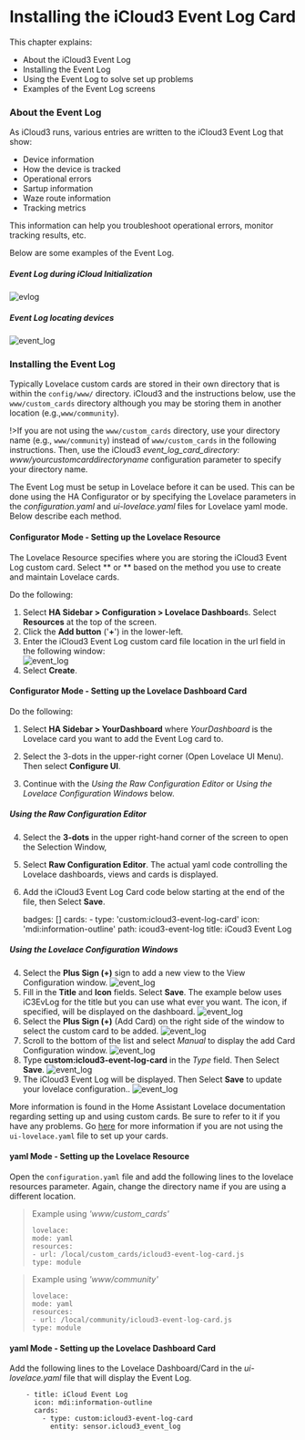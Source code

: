 # Installing the iCloud3 Event Log Card

This chapter explains:

- About the iCloud3 Event Log 
- Installing the Event Log
- Using the Event Log to solve set up problems
- Examples of the Event Log screens

### About the Event Log

As iCloud3 runs, various entries are written to the iCloud3 Event Log that show:

- Device information
- How the device is tracked
- Operational errors
- Sartup information
- Waze route information
- Tracking metrics

This information can help you troubleshoot operational errors, monitor tracking results, etc.

Below are some examples of the Event Log. 

##### Event Log during iCloud Initialization

![evlog](../images/evlog_initializing.jpg)

##### Event Log locating devices


![event_log](../images/evlog.jpg) 

### Installing the Event Log

Typically Lovelace custom cards are stored in their own directory that is within the `config/www/` directory. iCloud3 and the instructions below, use the `www/custom_cards` directory although you may be storing them in another location (e.g.,`www/community`). 

!>If you are not using the `www/custom_cards` directory, use your directory name (e.g., `www/community`) instead of `www/custom_cards` in the following instructions. Then, use the iCloud3 *event_log_card_directory: www/yourcustomcarddirectoryname* configuration parameter to specify your directory name.

The Event Log must be setup in Lovelace before it can be used. This can be done using the HA Configurator or by specifying the Lovelace parameters in the *configuration.yaml* and *ui-lovelace.yaml* files for Lovelace yaml mode. Below describe each method.

#### Configurator Mode - Setting up the Lovelace Resource

The Lovelace Resource specifies where you are storing the iCloud3 Event Log custom card. Select ** or ** based on the method you use to create and maintain Lovelace cards.

Do the following:

1. Select **HA Sidebar > Configuration > Lovelace Dashboard**s. Select **Resources** at the top of the screen.
2. Click the **Add button** ('**+**') in the lower-left.
3. Enter the iCloud3 Event Log custom card file location in the url field in the following window:   
	![event_log](../images/evlog_add_resource.jpg)
4. Select **Create**.

#### Configurator Mode - Setting up the Lovelace Dashboard Card

Do the following:

1. Select  **HA Sidebar > YourDashboard** where *YourDashboard* is the Lovelace card you want to add the Event Log card to.

2. Select the 3-dots in the upper-right corner (Open Lovelace UI Menu). Then select **Configure UI**.

3. Continue with the *Using the Raw Configuration Editor* or *Using the Lovelace Configuration Windows* below.

##### Using the Raw Configuration Editor

4. Select the **3-dots** in the upper right-hand corner of the screen to open the Selection Window, 
5. Select **Raw Configuration Editor**. The actual yaml code controlling the Lovelace dashboards, views and cards is displayed. 
6. Add the iCloud3 Event Log Card code below starting at the end of the file, then Select **Save**.


	badges: []
	  cards:
	    - type: 'custom:icloud3-event-log-card'
	      icon: 'mdi:information-outline'
	      path: icoud3-event-log
	      title: iCoud3 Event Log

##### Using the Lovelace Configuration Windows

4. Select the **Plus Sign (+)** sign to add a new view to the View Configuration window.
   ![event_log](../images/lovelace_evlog_edit_ui.jpg)
5. Fill in the **Title** and **Icon** fields. Select **Save**. The example below uses iC3EvLog for the title but you can use what ever you want. The icon, if specified, will be displayed on the dashboard.
   ![event_log](../images/lovelace_evlog_view_configuration.jpg)
6. Select the **Plus Sign (+)** (Add Card) on the right side of the window to select the custom card to be added.
   ![event_log](C:/Users/Gary/GitHub/icloud3_docs/docs/images/lovelace_evlog_add_button.jpg)
7. Scroll to the bottom of the list and select *Manual* to display the add Card Configuration window.
   ![event_log](../images/lovelace_evlog_add_manual_card.jpg)
8. Type **custom:icloud3-event-log-card** in the *Type* field. Then Select **Save**.
   ![event_log](../images/lovelace_evlog_card_configuration.jpg)
9. The iCloud3 Event Log will be displayed. Then Select **Save** to update your lovelace configuration..
   ![event_log](../images/lovelace_evlog_card_configuration2.jpg)

More information is found in the Home Assistant Lovelace documentation regarding setting up and using custom cards. Be sure to refer to it if you have any problems. Go [here](https://community.home-assistant.io/t/how-do-i-add-custom-cards-with-the-lovelace-ui/97902) for more information if you are not using the `ui-lovelace.yaml` file to set up your cards.

#### yaml Mode - Setting up the Lovelace Resource

Open the `configuration.yaml` file and add the following lines to the lovelace resources parameter. Again, change the directory name if you are using a different location.

>Example using *'www/custom_cards'*
>
>```
>lovelace:
>mode: yaml
>resources:
>- url: /local/custom_cards/icloud3-event-log-card.js
> type: module
>```

>Example using *'www/community'*
>
>```
>lovelace:
>mode: yaml
>resources:
>- url: /local/community/icloud3-event-log-card.js
> type: module
>```

#### yaml Mode - Setting up the Lovelace Dashboard Card

Add the following lines to the Lovelace Dashboard/Card in the *ui-lovelace.yaml* file that will display the Event Log.
```
    - title: iCloud Event Log
      icon: mdi:information-outline 
      cards: 
        - type: custom:icloud3-event-log-card
          entity: sensor.icloud3_event_log
```

